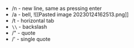 * /n - new line, same as pressing enter 
* /a - bell, ![[Pasted image 20230124162513.png]]
* /t - horizontal tab
* `\\` - backslash
* /" - quote
* /' - single quote

